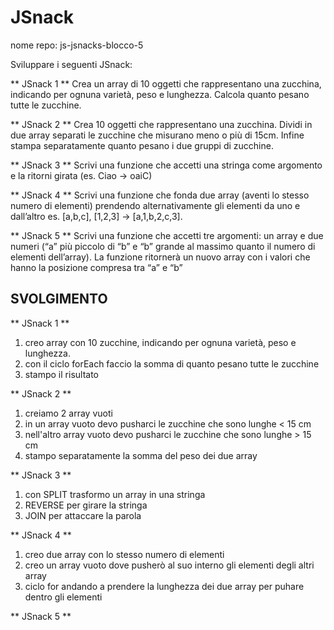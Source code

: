 JSnack
===
nome repo: js-jsnacks-blocco-5


Sviluppare i seguenti JSnack:


** JSnack 1 ** 
Crea un array di 10 oggetti che rappresentano una zucchina, indicando per ognuna varietà, peso e lunghezza.
Calcola quanto pesano tutte le zucchine.

**  JSnack 2 ** 
Crea 10 oggetti che rappresentano una zucchina.
Dividi in due array separati le zucchine che misurano meno o più di 15cm.
Infine stampa separatamente quanto pesano i due gruppi di zucchine.

**  JSnack 3 ** 
Scrivi una funzione che accetti una stringa come argomento e la ritorni girata (es. Ciao -> oaiC)

**  JSnack 4 ** 
Scrivi una funzione che fonda due array (aventi lo stesso numero di elementi) prendendo alternativamente gli elementi da uno e dall’altro
es. [a,b,c], [1,2,3] → [a,1,b,2,c,3].

**  JSnack 5 ** 
Scrivi una funzione che accetti tre argomenti:
un array e due numeri (“a” più piccolo di “b” e “b” grande al massimo quanto il numero di elementi dell’array).
La funzione ritornerà un nuovo array con i valori che hanno la posizione compresa tra “a” e “b”


## SVOLGIMENTO
** JSnack 1 ** 
1. creo array con 10 zucchine, indicando per ognuna varietà, peso e lunghezza.
2. con il ciclo forEach faccio la somma di quanto pesano tutte le zucchine
3. stampo il risultato

** JSnack 2 ** 
1. creiamo 2 array vuoti
2. in un array vuoto devo pusharci le zucchine che sono lunghe < 15 cm
3. nell'altro array vuoto devo pusharci le zucchine che sono lunghe > 15 cm
4. stampo separatamente la somma del peso dei due array 

** JSnack 3 ** 
1. con SPLIT trasformo un array in una stringa
2. REVERSE per girare la stringa
3. JOIN per attaccare la parola

** JSnack 4 ** 
1. creo due array con lo stesso numero di elementi
2. creo un array vuoto dove pusherò al suo interno gli elementi degli altri array
3. ciclo for andando a prendere la lunghezza dei due array per puhare dentro gli elementi

** JSnack 5 ** 
